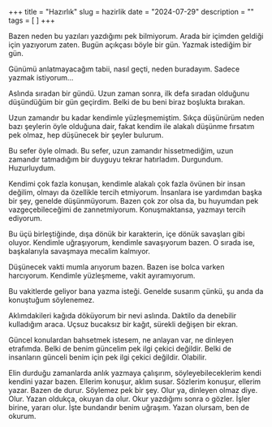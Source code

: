 +++
title = "Hazırlık"
slug = hazirlik
date = "2024-07-29"
description = ""
tags = [
]
+++

Bazen neden bu yazıları yazdığımı pek bilmiyorum. Arada bir içimden geldiği için yazıyorum zaten. Bugün açıkçası böyle bir gün. Yazmak istediğim bir gün.

Günümü anlatmayacağım tabii, nasıl geçti, neden buradayım. Sadece yazmak istiyorum...

Aslında sıradan bir gündü. Uzun zaman sonra, ilk defa sıradan olduğunu düşündüğüm bir gün geçirdim. Belki de bu beni biraz boşlukta bırakan.

Uzun zamandır bu kadar kendimle yüzleşmemiştim. Sıkça düşünürüm neden bazı şeylerin öyle olduğuna dair, fakat kendim ile alakalı düşünme fırsatım pek olmaz, hep düşünecek bir şeyler bulurum.

Bu sefer öyle olmadı. Bu sefer, uzun zamandır hissetmediğim, uzun zamandır tatmadığım bir duyguyu tekrar hatırladım. Durgundum. Huzurluydum.

Kendimi çok fazla konuşan, kendimle alakalı çok fazla övünen bir insan değilim, olmayı da özellikle tercih etmiyorum. İnsanlara ise yardımdan başka bir şey, genelde düşünmüyorum. Bazen çok zor olsa da, bu huyumdan pek vazgeçebileceğimi de zannetmiyorum. Konuşmaktansa, yazmayı tercih ediyorum.

Bu üçü birleştiğinde, dışa dönük bir karakterin, içe dönük savaşları gibi oluyor. Kendimle uğraşıyorum, kendimle savaşıyorum bazen. O sırada ise, başkalarıyla savaşmaya mecalim kalmıyor.

Düşünecek vakti mumla arıyorum bazen. Bazen ise bolca varken harcıyorum. Kendimle yüzleşmeme, vakit ayıramıyorum.

Bu vakitlerde geliyor bana yazma isteği. Genelde susarım çünkü, şu anda da konuştuğum söylenemez.

Aklımdakileri kağıda döküyorum bir nevi aslında. Daktilo da denebilir kulladığım araca. Uçsuz bucaksız bir kağıt, sürekli değişen bir ekran.

Güncel konulardan bahsetmek istesem, ne anlayan var, ne dinleyen etrafımda. Belki de benim güncelim pek ilgi çekici değildir. Belki de insanların günceli benim için pek ilgi çekici değildir. Olabilir.

Elin durduğu zamanlarda anlık yazmaya çalışırım, söyleyebileceklerim kendi kendini yazar bazen. Ellerim konuşur, aklım susar. Sözlerim konuşur, ellerim yazar. Bazen de durur. Söylemez pek bir şey. Olur ya, dinleyen olmaz diye. Olur. Yazan oldukça, okuyan da olur. Okur yazdığımı sonra o gözler. İşler birine, yararı olur. İşte bundandır benim uğraşım. Yazan olursam, ben de okurum.